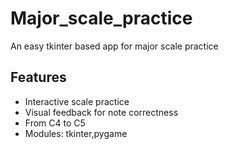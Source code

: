 # Major_scale_practice
An easy tkinter based app for major scale practice  

## Features
- Interactive scale practice
- Visual feedback for note correctness
- From C4 to C5
- Modules: tkinter,pygame
